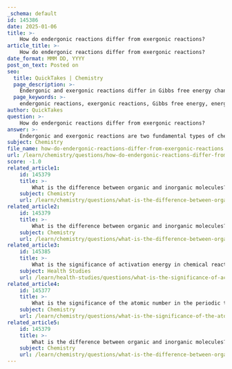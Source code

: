 ```yaml
---
_schema: default
id: 145386
date: 2025-01-06
title: >-
    How do endergonic reactions differ from exergonic reactions?
article_title: >-
    How do endergonic reactions differ from exergonic reactions?
date_format: MMM DD, YYYY
post_on_text: Posted on
seo:
  title: QuickTakes | Chemistry
  page_description: >-
    Endergonic and exergonic reactions differ in Gibbs free energy changes, spontaneity, and energy requirement, with exergonic reactions releasing energy and being spontaneous, while endergonic reactions absorb energy and are non-spontaneous.
  page_keywords: >-
    endergonic reactions, exergonic reactions, Gibbs free energy, energy flow, spontaneity, ATP hydrolysis, photosynthesis, anabolic processes, catabolic processes, energy coupling, biological systems, metabolism
author: QuickTakes
question: >-
    How do endergonic reactions differ from exergonic reactions?
answer: >-
    Endergonic and exergonic reactions are two fundamental types of chemical reactions that differ primarily in their Gibbs free energy changes, spontaneity, and the direction of energy flow.\n\n### Key Differences:\n\n1. **Gibbs Free Energy Change ($\Delta G$)**:\n   - **Exergonic Reactions**: These reactions have a negative change in Gibbs free energy ($\Delta G < 0$). This indicates that the products of the reaction have lower free energy than the reactants, resulting in a net release of free energy. Exergonic reactions are typically spontaneous and favorable, meaning they can occur without the need for additional energy input. An example of an exergonic reaction is the hydrolysis of ATP:\n     $$\n     \text{ATP} + \text{H}_2\text{O} \rightarrow \text{ADP} + \text{P}_i \quad (\Delta G \approx -7.3 \text{ kcal/mol})\n     $$\n\n2. **Energy Requirement**:\n   - **Endergonic Reactions**: In contrast, these reactions require an input of energy, resulting in a positive Gibbs free energy change ($\Delta G > 0$). Endergonic reactions are non-spontaneous, meaning they cannot occur without the addition of energy. An example of an endergonic reaction is the synthesis of glucose from carbon dioxide and water during photosynthesis.\n\n3. **Spontaneity**:\n   - **Exergonic Reactions**: These reactions are spontaneous and favorable, often associated with catabolic processes where complex molecules are broken down into simpler ones, releasing energy that can be utilized by the organism.\n   - **Endergonic Reactions**: These are non-spontaneous and unfavorable, typically involved in anabolic processes where simple molecules are assembled into more complex structures, necessitating an input of energy.\n\n### Coupling of Reactions:\nIn biological systems, exergonic and endergonic reactions are often coupled. The energy released from exergonic reactions can be harnessed to drive endergonic reactions. This coupling is essential for maintaining the energy balance within cells and facilitating processes such as protein synthesis and muscle contraction.\n\n### Summary:\nIn summary, the main distinctions between endergonic and exergonic reactions lie in their Gibbs free energy changes, spontaneity, and energy flow. Exergonic reactions release energy and are spontaneous, while endergonic reactions absorb energy and are non-spontaneous. Understanding these differences is crucial for comprehending metabolic processes in biological systems.
subject: Chemistry
file_name: how-do-endergonic-reactions-differ-from-exergonic-reactions.md
url: /learn/chemistry/questions/how-do-endergonic-reactions-differ-from-exergonic-reactions
score: -1.0
related_article1:
    id: 145379
    title: >-
        What is the difference between organic and inorganic molecules?
    subject: Chemistry
    url: /learn/chemistry/questions/what-is-the-difference-between-organic-and-inorganic-molecules
related_article2:
    id: 145379
    title: >-
        What is the difference between organic and inorganic molecules?
    subject: Chemistry
    url: /learn/chemistry/questions/what-is-the-difference-between-organic-and-inorganic-molecules
related_article3:
    id: 145385
    title: >-
        What is the significance of activation energy in chemical reactions?
    subject: Health Studies
    url: /learn/health-studies/questions/what-is-the-significance-of-activation-energy-in-chemical-reactions
related_article4:
    id: 145377
    title: >-
        What is the significance of the atomic number in the periodic table?
    subject: Chemistry
    url: /learn/chemistry/questions/what-is-the-significance-of-the-atomic-number-in-the-periodic-table
related_article5:
    id: 145379
    title: >-
        What is the difference between organic and inorganic molecules?
    subject: Chemistry
    url: /learn/chemistry/questions/what-is-the-difference-between-organic-and-inorganic-molecules
---
```


&nbsp;